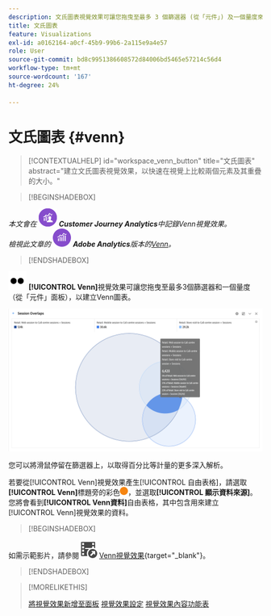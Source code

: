 ```yaml
---
description: 文氏圖表視覺效果可讓您拖曳至最多 3 個篩選器 (從「元件」) 及一個量度來建立文氏圖表。
title: 文氏圖表
feature: Visualizations
exl-id: a0162164-a0cf-45b9-99b6-2a115e9a4e57
role: User
source-git-commit: bd8c9951386608572d84006bd5465e57214c56d4
workflow-type: tm+mt
source-wordcount: '167'
ht-degree: 24%

---
```


# 文氏圖表 {#venn}

<!-- markdownlint-disable MD034 -->

>[!CONTEXTUALHELP]
>id="workspace_venn_button"
>title="文氏圖表"
>abstract="建立文氏圖表視覺效果，以快速在視覺上比較兩個元素及其重疊的大小。"

<!-- markdownlint-enable MD034 -->


>[!BEGINSHADEBOX]

_本文會在_ ![CustomerJourneyAnalytics](/help/assets/icons/CustomerJourneyAnalytics.svg) _**Customer Journey Analytics**&#x200B;中記錄Venn視覺效果。_<br/>_檢視此文章的_ ![AdobeAnalytics](/help/assets/icons/AdobeAnalytics.svg) _**Adobe Analytics**&#x200B;版本的[Venn](https://experienceleague.adobe.com/en/docs/analytics/analyze/analysis-workspace/visualizations/venn)。_

>[!ENDSHADEBOX]


![型別](/help/assets/icons/TwoDots.svg) **[!UICONTROL Venn]**&#x200B;視覺效果可讓您拖曳至最多3個篩選器和一個量度（從「元件」面板），以建立Venn圖表。

![包含三個篩選器的Venn視覺效果。](assets/venn.png)

您可以將滑鼠停留在篩選器上，以取得百分比等計量的更多深入解析。

若要從[!UICONTROL Venn]視覺效果產生[!UICONTROL 自由表格]，請選取&#x200B;**[!UICONTROL Venn]**&#x200B;標題旁的彩色![StatusOrange](/help/assets/icons/StatusOrange.svg)，並選取&#x200B;**[!UICONTROL 顯示資料來源]**。 您將會看到&#x200B;**[!UICONTROL Venn資料]**&#x200B;自由表格，其中包含用來建立[!UICONTROL Venn]視覺效果的資料。

<!--
To normalize the Venn diagram (take the size out of it), go select ![Setting](/help/assets/icons/Setting.svg) and select **[!UICONTROL Normalization]**.

![Visualization Settings option for Visualization type: Venn diagram.](assets/normalization.png)

-->


>[!BEGINSHADEBOX]

如需示範影片，請參閱![VideoCheckout](/help/assets/icons/VideoCheckedOut.svg) [Venn視覺效果](https://video.tv.adobe.com/v/335798/?quality=12&learn=on){target="_blank"}。

>[!ENDSHADEBOX]


>[!MORELIKETHIS]
>
>[將視覺效果新增至面板](/help/analysis-workspace/visualizations/freeform-analysis-visualizations.md#add-visualizations-to-a-panel)
>[視覺效果設定](/help/analysis-workspace/visualizations/freeform-analysis-visualizations.md#settings)
>[視覺效果內容功能表](/help/analysis-workspace/visualizations/freeform-analysis-visualizations.md#context-menu)
>

